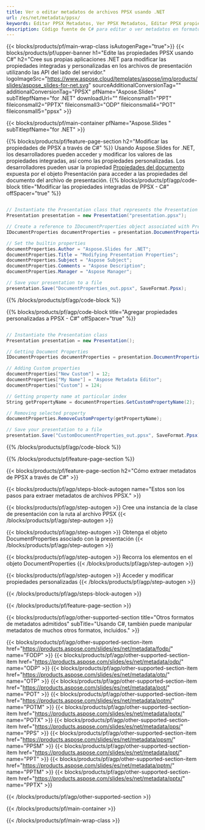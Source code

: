 ```yaml
---
title: Ver o editar metadatos de archivos PPSX usando .NET
url: /es/net/metadata/ppsx/
keywords: Editar PPSX Metadatos, Ver PPSX Metadatos, Editar PPSX propiedades, Ver PPSX propiedades
description: Código fuente de C# para editar o ver metadatos en formato PPSX.
---
```


{{< blocks/products/pf/main-wrap-class isAutogenPage="true">}}
{{< blocks/products/pf/upper-banner h1="Edite las propiedades PPSX usando C#" h2="Cree sus propias aplicaciones .NET para modificar las propiedades integradas y personalizadas en los archivos de presentación utilizando las API del lado del servidor." logoImageSrc="https://www.aspose.cloud/templates/aspose/img/products/slides/aspose_slides-for-net.svg" sourceAdditionalConversionTag="" additionalConversionTag="PPSX" pfName="Aspose.Slides" subTitlepfName="for .NET" downloadUrl="" fileiconsmall1="PPT" fileiconsmall2="PPTX" fileiconsmall3="ODP" fileiconsmall4="POT" fileiconsmall5="ppsx" >}}

{{< blocks/products/pf/main-container pfName="Aspose.Slides " subTitlepfName="for .NET" >}}

{{% blocks/products/pf/feature-page-section  h2="Modificar las propiedades de PPSX a través de C#" %}}
Usando Aspose.Slides for .NET, los desarrolladores pueden acceder y modificar los valores de las propiedades integradas, así como las propiedades personalizadas. Los desarrolladores pueden usar la propiedad [Propiedades del documento](https://reference.aspose.com/slides/net/aspose.slides/documentproperties/) expuesta por el objeto Presentación para acceder a las propiedades del documento del archivo de presentación.
{{% blocks/products/pf/agp/code-block title="Modificar las propiedades integradas de PPSX - C#" offSpacer="true" %}}

```cs

// Instantiate the Presentation class that represents the Presentation
Presentation presentation = new Presentation("presentation.ppsx");

// Create a reference to IDocumentProperties object associated with Presentation
IDocumentProperties documentProperties = presentation.DocumentProperties;

// Set the builtin properties
documentProperties.Author = "Aspose.Slides for .NET";
documentProperties.Title = "Modifying Presentation Properties";
documentProperties.Subject = "Aspose Subject";
documentProperties.Comments = "Aspose Description";
documentProperties.Manager = "Aspose Manager";

// Save your presentation to a file
presentation.Save("DocumentProperties_out.ppsx", SaveFormat.Ppsx);
```

{{% /blocks/products/pf/agp/code-block %}}

{{% blocks/products/pf/agp/code-block title="Agregar propiedades personalizadas a PPSX - C#" offSpacer="true" %}}

```cs

// Instantiate the Presentation class
Presentation presentation = new Presentation();

// Getting Document Properties
IDocumentProperties documentProperties = presentation.DocumentProperties;

// Adding Custom properties
documentProperties["New Custom"] = 12;
documentProperties["My Name"] = "Aspose Metadata Editor";
documentProperties["Custom"] = 124;

// Getting property name at particular index
String getPropertyName = documentProperties.GetCustomPropertyName(2);

// Removing selected property
documentProperties.RemoveCustomProperty(getPropertyName);

// Save your presentation to a file
presentation.Save("CustomDocumentProperties_out.ppsx", SaveFormat.Ppsx);
```

{{% /blocks/products/pf/agp/code-block %}}

{{% /blocks/products/pf/feature-page-section %}}

{{< blocks/products/pf/feature-page-section  h2="Cómo extraer metadatos de PPSX a través de C#" >}}

{{< blocks/products/pf/agp/steps-block-autogen name="Estos son los pasos para extraer metadatos de archivos PPSX." >}}

{{< blocks/products/pf/agp/step-autogen >}}
Cree una instancia de la clase de presentación con la ruta al archivo PPSX
{{< /blocks/products/pf/agp/step-autogen >}}

{{< blocks/products/pf/agp/step-autogen >}}
Obtenga el objeto DocumentProperties asociado con la presentación
{{< /blocks/products/pf/agp/step-autogen >}}

{{< blocks/products/pf/agp/step-autogen >}}
Recorra los elementos en el objeto DocumentProperties
{{< /blocks/products/pf/agp/step-autogen >}}

{{< blocks/products/pf/agp/step-autogen >}}
Acceder y modificar propiedades personalizadas
{{< /blocks/products/pf/agp/step-autogen >}}

{{< /blocks/products/pf/agp/steps-block-autogen >}}

{{< /blocks/products/pf/feature-page-section >}}

{{< blocks/products/pf/agp/other-supported-section title="Otros formatos de metadatos admitidos" subTitle="Usando C#, también puede manipular metadatos de muchos otros formatos, incluidos." >}}

{{< blocks/products/pf/agp/other-supported-section-item href="https://products.aspose.com/slides/es/net/metadata/fodp/" name="FODP" >}}
{{< blocks/products/pf/agp/other-supported-section-item href="https://products.aspose.com/slides/es/net/metadata/odp/" name="ODP" >}}
{{< blocks/products/pf/agp/other-supported-section-item href="https://products.aspose.com/slides/es/net/metadata/otp/" name="OTP" >}}
{{< blocks/products/pf/agp/other-supported-section-item href="https://products.aspose.com/slides/es/net/metadata/pot/" name="POT" >}}
{{< blocks/products/pf/agp/other-supported-section-item href="https://products.aspose.com/slides/es/net/metadata/potm/" name="POTM" >}}
{{< blocks/products/pf/agp/other-supported-section-item href="https://products.aspose.com/slides/es/net/metadata/potx/" name="POTX" >}}
{{< blocks/products/pf/agp/other-supported-section-item href="https://products.aspose.com/slides/es/net/metadata/pps/" name="PPS" >}}
{{< blocks/products/pf/agp/other-supported-section-item href="https://products.aspose.com/slides/es/net/metadata/ppsm/" name="PPSM" >}}
{{< blocks/products/pf/agp/other-supported-section-item href="https://products.aspose.com/slides/es/net/metadata/ppt/" name="PPT" >}}
{{< blocks/products/pf/agp/other-supported-section-item href="https://products.aspose.com/slides/es/net/metadata/pptm/" name="PPTM" >}}
{{< blocks/products/pf/agp/other-supported-section-item href="https://products.aspose.com/slides/es/net/metadata/pptx/" name="PPTX" >}}


{{< /blocks/products/pf/agp/other-supported-section >}}

{{< /blocks/products/pf/main-container >}}
    
{{< /blocks/products/pf/main-wrap-class >}}